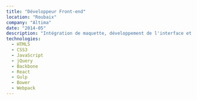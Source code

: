 ```yaml
---
title: "Développeur Front-end"
location: "Roubaix"
company: "Altima"
date: "2014-05"
description: "Intégration de maquette, développement de l'interface et expérience utilisateur. Mise en place des maquettes sous Hybris, Magento, Microsoft Commerce Server, Symfony 2. Participation aux projets Petit Bateau, Grand Vision, 3 Suisses, Skimium."
technologies: 
  - HTML5
  - CSS3
  - JavaScript
  - jQuery
  - Backbone
  - React
  - Gulp
  - Bower
  - Webpack
---
```

